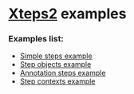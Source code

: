 # [Xteps2](https://github.com/evpl/xteps2) examples

### Examples list:

- [Simple steps example](https://github.com/evpl/xteps2-examples/blob/main/src/test/java/com/plugatar/xteps2/examples/SimpleStepsTest.java)
- [Step objects example](https://github.com/evpl/xteps2-examples/blob/main/src/test/java/com/plugatar/xteps2/examples/StepObjectsTest.java)
- [Annotation steps example](https://github.com/evpl/xteps2-examples/blob/main/src/test/java/com/plugatar/xteps2/examples/AnnotationStepsTest.java)
- [Step contexts example](https://github.com/evpl/xteps2-examples/blob/main/src/test/java/com/plugatar/xteps2/examples/StepContextsTest.java)
